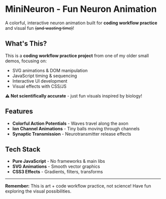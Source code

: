 # MiniNeuron - Fun Neuron Animation

A colorful, interactive neuron animation built for **coding workflow practice** and visual fun ~~(and wasting time)~~! 

## What's This?

This is a **coding workflow practice project** from one of my older small demos, focusing on:

- SVG animations & DOM manipulation
- JavaScript timing & sequencing
- Interactive UI development
- Visual effects with CSS/JS

**⚠️ Not scientifically accurate** - just fun visuals inspired by biology!

## Features

- **Colorful Action Potentials** - Waves travel along the axon
- **Ion Channel Animations** - Tiny balls moving through channels
- **Synaptic Transmission** - Neurotransmitter release effects

## Tech Stack

- **Pure JavaScript** - No frameworks & main libs
- **SVG Animations** - Smooth vector graphics
- **CSS3 Effects** - Gradients, filters, transforms

---

**Remember:** This is art + code workflow practice, not science! Have fun exploring the visual possibilities.
